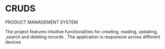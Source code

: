 # CRUDS
PRODUCT MANAGEMENT SYSTEM


The project features intuitive functionalities for creating, reading, updating, ,search and deleting records . The application is responsive across different devices
